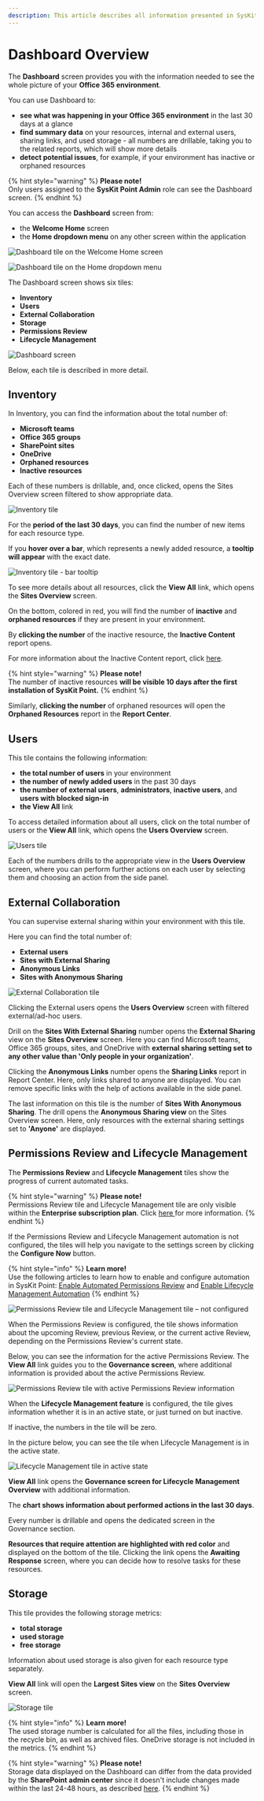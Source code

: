 ```yaml
---
description: This article describes all information presented in SysKit Point Dashboard.
---
```


# Dashboard Overview

The **Dashboard** screen provides you with the information needed to see the whole picture of your **Office 365 environment**.

You can use Dashboard to:

* **see what was happening in your Office 365 environment** in the last 30 days at a glance  
* **find summary data** on your resources, internal and external users, sharing links, and used storage - all numbers are drillable, taking you to the related reports, which will show more details 
* **detect potential issues**, for example, if your environment has inactive or orphaned resources

{% hint style="warning" %}
**Please note!**  
Only users assigned to the **SysKit Point Admin** role can see the Dashboard screen.
{% endhint %}

You can access the **Dashboard** screen from:

* the **Welcome Home** screen
* the **Home dropdown menu** on any other screen within the application 

![Dashboard tile on the Welcome Home screen](../.gitbook/assets/dashboard_dashboard-tile-on-welcome-home-screen.png)

![Dashboard tile on the Home dropdown menu](../.gitbook/assets/dashboard_dashboard-tile-on-home-dropdown-menu.png)

The Dashboard screen shows six tiles:

* **Inventory**
* **Users**
* **External Collaboration**
* **Storage**
* **Permissions Review**
* **Lifecycle Management**

![Dashboard screen](../.gitbook/assets/dashboard_dashboard-screen.png)

Below, each tile is described in more detail.

## Inventory

In Inventory, you can find the information about the total number of:

* **Microsoft teams** 
* **Office 365 groups** 
* **SharePoint sites** 
* **OneDrive**
* **Orphaned resources**
* **Inactive resources**

Each of these numbers is drillable, and, once clicked, opens the Sites Overview screen filtered to show appropriate data.

![Inventory tile](../.gitbook/assets/dashboard_inventory-tile.png)

For the **period of the last 30 days**, you can find the number of new items for each resource type.

If you **hover over a bar**, which represents a newly added resource, a **tooltip will appear** with the exact date.

![Inventory tile - bar tooltip](../.gitbook/assets/dashboard_inventory-tile-bar-tooltip.png)

To see more details about all resources, click the **View All** link, which opens the **Sites Overview** screen.

On the bottom, colored in red, you will find the number of **inactive** and **orphaned resources** if they are present in your environment.

By **clicking the number** of the inactive resource, the **Inactive Content** report opens.

For more information about the Inactive Content report, click [here](../common-tasks/inactive-content.md#inactive-content-report).

{% hint style="warning" %}
**Please note!**  
The number of inactive resources **will be visible 10 days after the first installation of SysKit Point.**
{% endhint %}

Similarly, **clicking the number** of orphaned resources will open the **Orphaned Resources** report in the **Report Center**.

## Users

This tile contains the following information:

* **the total number of users** in your environment
* **the number of newly added users** in the past 30 days
* **the number of external users**, **administrators**, **inactive users**, and **users with blocked sign-in**
* **the View All** link

To access detailed information about all users, click on the total number of users or the **View All** link, which opens the **Users Overview** screen.

![Users tile](../.gitbook/assets/dashboard_users-tile.png)

Each of the numbers drills to the appropriate view in the **Users Overview** screen, where you can perform further actions on each user by selecting them and choosing an action from the side panel.

## External Collaboration

You can supervise external sharing within your environment with this tile.

Here you can find the total number of:

* **External users** 
* **Sites with External Sharing**
* **Anonymous Links**
* **Sites with Anonymous Sharing**  

![External Collaboration tile ](../.gitbook/assets/dashboard_external-collaboration-tile.png)

Clicking the External users opens the **Users Overview** screen with filtered external/ad-hoc users.

Drill on the **Sites With External Sharing** number opens the **External Sharing** view on the **Sites Overview** screen. Here you can find Microsoft teams, Office 365 groups, sites, and OneDrive with **external sharing setting set to any other value than 'Only people in your organization'**.

Clicking the **Anonymous Links** number opens the **Sharing Links** report in Report Center. Here, only links shared to anyone are displayed. You can remove specific links with the help of actions available in the side panel.

The last information on this tile is the number of **Sites With Anonymous Sharing**. The drill opens the **Anonymous Sharing view** on the Sites Overview screen. Here, only resources with the external sharing settings set to **'Anyone'** are displayed.

## Permissions Review and Lifecycle Management

The **Permissions Review** and **Lifecycle Management** tiles show the progress of current automated tasks.

{% hint style="warning" %}
**Please note!**  
Permissions Review tile and Lifecycle Management tile are only visible within the **Enterprise subscription plan**. Click [here ](https://www.syskit.com/products/point/pricing/)for more information.
{% endhint %}

If the Permissions Review and Lifecycle Management automation is not configured, the tiles will help you navigate to the settings screen by clicking the **Configure Now** button.

{% hint style="info" %}
**Learn more!**  
Use the following articles to learn how to enable and configure automation in SysKit Point: 
[Enable Automated Permissions Review](../installation-and-configuration/enable-permissions-review.md) and
[Enable Lifecycle Management Automation](../installation-and-configuration/enable-lifecycle-management.md)
{% endhint %}

![Permissions Review tile and Lifecycle Management tile &#x2013; not configured ](../.gitbook/assets/dashboard_permissions-review-tile-and-lifecycle-management-tile-not-configured.png)

When the Permissions Review is configured, the tile shows information about the upcoming Review, previous Review, or the current active Review, depending on the Permissions Review's current state.

Below, you can see the information for the active Permissions Review. The **View All** link guides you to the **Governance screen**, where additional information is provided about the active Permissions Review.

![Permissions Review tile with active Permissions Review information ](../.gitbook/assets/dashboard_permissions-review-tile-with-active-review.png)

When the **Lifecycle Management feature** is configured, the tile gives information whether it is in an active state, or just turned on but inactive.

If inactive, the numbers in the tile will be zero.

In the picture below, you can see the tile when Lifecycle Management is in the active state.

![Lifecycle Management tile in active state ](../.gitbook/assets/dashboard_lifecycle-management-tile-in-active-state.png)

**View All** link opens the **Governance screen for Lifecycle Management Overview** with additional information.

The **chart shows information about performed actions in the last 30 days**.

Every number is drillable and opens the dedicated screen in the Governance section.

**Resources that require attention are highlighted with red color** and displayed on the bottom of the tile. Clicking the link opens the **Awaiting Response** screen, where you can decide how to resolve tasks for these resources.

## Storage

This tile provides the following storage metrics:

* **total storage**
* **used storage**
* **free storage**

Information about used storage is also given for each resource type separately.

**View All** link will open the **Largest Sites view** on the **Sites Overview** screen.

![Storage tile ](../.gitbook/assets/dashboard_storage-tile.png)

{% hint style="info" %}
**Learn more!**  
The used storage number is calculated for all the files, including those in the recycle bin, as well as archived files. OneDrive storage is not included in the metrics.
{% endhint %}

{% hint style="warning" %}
**Please note!**  
Storage data displayed on the Dashboard can differ from the data provided by the **SharePoint admin center** since it doesn't include changes made within the last 24-48 hours, as described [here](https://docs.microsoft.com/en-us/sharepoint/manage-site-collection-storage-limits).
{% endhint %}

